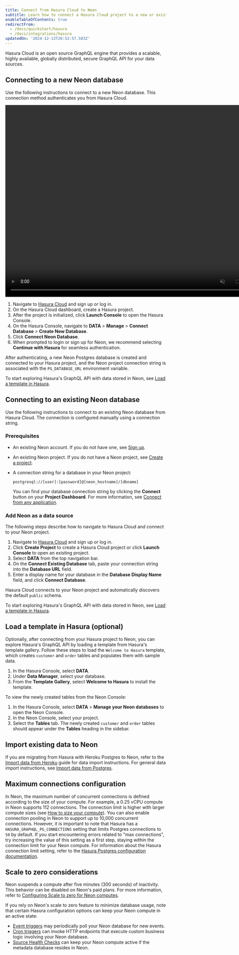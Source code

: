 ```yaml
---
title: Connect from Hasura Cloud to Neon
subtitle: Learn how to connect a Hasura Cloud project to a new or existing Neon database
enableTableOfContents: true
redirectFrom:
  - /docs/quickstart/hasura
  - /docs/integrations/hasura
updatedOn: '2024-12-13T20:52:57.583Z'
---
```


Hasura Cloud is an open source GraphQL engine that provides a scalable, highly available, globally distributed, secure GraphQL API for your data sources.

## Connecting to a new Neon database

Use the following instructions to connect to a new Neon database. This connection method authenticates you from Hasura Cloud.

<video autoPlay playsInline muted loop width="800" height="600">
  <source type="video/mp4" src="https://user-images.githubusercontent.com/48465000/200608247-a050bdc0-3f38-447f-a5a0-75835d7a0238.mp4"/>
  <source type="video/webm" src="https://user-images.githubusercontent.com/48465000/200608356-d4bb7f27-d9d5-49c9-b923-13e82c4cfc44.webm"/>
</video>

1. Navigate to [Hasura Cloud](https://cloud.hasura.io/projects) and sign up or log in.
1. On the Hasura Cloud dashboard, create a Hasura project.
1. After the project is initialized, click **Launch Console** to open the Hasura Console.
1. On the Hasura Console, navigate to **DATA** > **Manage** > **Connect Database** > **Create New Database**.
1. Click **Connect Neon Database**.
1. When prompted to login or sign up for Neon, we recommend selecting **Continue with Hasura** for seamless authentication.

After authenticating, a new Neon Postgres database is created and connected to your Hasura project, and the Neon project connection string is associated with the `PG_DATABASE_URL` environment variable.

To start exploring Hasura's GraphQL API with data stored in Neon, see [Load a template in Hasura](#load-a-template-in-hasura-optional).

## Connecting to an existing Neon database

Use the following instructions to connect to an existing Neon database from Hasura Cloud. The connection is configured manually using a connection string.

### Prerequisites

- An existing Neon account. If you do not have one, see [Sign up](/docs/get-started-with-neon/signing-up).
- An existing Neon project. If you do not have a Neon project, see [Create a project](/docs/manage/projects#create-a-project).
- A connection string for a database in your Neon project:

  ```text
  postgresql://[user]:[password]@[neon_hostname]/[dbname]
  ```

  You can find your database connection string by clicking the **Connect** button on your **Project Dashboard**. For more information, see [Connect from any application](/docs/connect/connect-from-any-app).

### Add Neon as a data source

The following steps describe how to navigate to Hasura Cloud and connect to your Neon project.

1. Navigate to [Hasura Cloud](https://cloud.hasura.io/projects) and sign up or log in.
1. Click **Create Project** to create a Hasura Cloud project or click **Launch Console** to open an existing project.
1. Select **DATA** from the top navigation bar.
1. On the **Connect Existing Database** tab, paste your connection string into the **Database URL** field.
1. Enter a display name for your database in the **Database Display Name** field, and click **Connect Database**.

Hasura Cloud connects to your Neon project and automatically discovers the default `public` schema.

To start exploring Hasura's GraphQL API with data stored in Neon, see [Load a template in Hasura](#load-a-template-in-hasura-optional).

## Load a template in Hasura (optional)

Optionally, after connecting from your Hasura project to Neon, you can explore Hasura's GraphQL API by loading a template from Hasura's template gallery. Follow these steps to load the `Welcome to Hasura` template, which creates `customer` and `order` tables and populates them with sample data.

1. In the Hasura Console, select **DATA**.
1. Under **Data Manager**, select your database.
1. From the **Template Gallery**, select **Welcome to Hasura** to install the template.

To view the newly created tables from the Neon Console:

1. In the Hasura Console, select **DATA** > **Manage your Neon databases** to open the Neon Console.
2. In the Neon Console, select your project.
3. Select the **Tables** tab. The newly created `customer` and `order` tables should appear under the **Tables** heading in the sidebar.

## Import existing data to Neon

If you are migrating from Hasura with Heroku Postgres to Neon, refer to the [Import data from Heroku](/docs/import/migrate-from-heroku) guide for data import instructions. For general data import instructions, see [Import data from Postgres](/docs/import/migrate-from-postgres).

## Maximum connections configuration

In Neon, the maximum number of concurrent connections is defined according to the size of your compute. For example, a 0.25 vCPU compute in Neon supports 112 connections. The connection limit is higher with larger compute sizes (see [How to size your compute](/docs/manage/endpoints#how-to-size-your-compute)). You can also enable connection pooling in Neon to support up to 10,000 concurrent connections. However, it is important to note that Hasura has a `HASURA_GRAPHQL_PG_CONNECTIONS` setting that limits Postgres connections to `50` by default. If you start encountering errors related to "max connections", try increasing the value of this setting as a first step, staying within the connection limit for your Neon compute. For information about the Hasura connection limit setting, refer to the [Hasura Postgres configuration documentation](https://hasura.io/docs/latest/deployment/performance-tuning/#postgres-configuration).

## Scale to zero considerations

Neon suspends a compute after five minutes (300 seconds) of inactivity. This behavior can be disabled on Neon's paid plans. For more information, refer to [Configuring Scale to zero for Neon computes](/docs/guides/scale-to-zero-guide).

If you rely on Neon's scale to zero feature to minimize database usage, note that certain Hasura configuration options can keep your Neon compute in an active state:

- [Event triggers](https://hasura.io/docs/latest/event-triggers/overview/) may periodically poll your Neon database for new events.
- [Cron triggers](https://hasura.io/docs/latest/scheduled-triggers/create-cron-trigger/) can invoke HTTP endpoints that execute custom business logic involving your Neon database.
- [Source Health Checks](https://hasura.io/docs/latest/deployment/health-checks/source-health-check/) can keep your Neon compute active if the metadata database resides in Neon.

<NeedHelp/>

